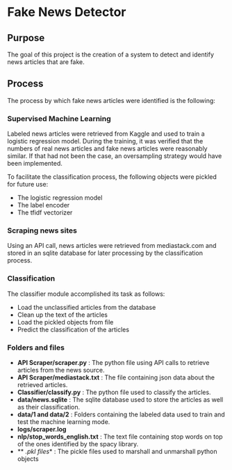 # Fake News Detector

## Purpose

The goal of this project is the creation of a system to detect and identify news articles that are fake.

## Process

The process by which fake news articles were identified is the following:

### Supervised Machine Learning

Labeled news articles were retrieved from Kaggle and used to train a logistic regression model. During the training, it was verified that the numbers of real news articles and fake news articles were reasonably similar. If that had not been the case, an oversampling strategy would have been implemented. 

To facilitate the classification process, the following objects were pickled for future use:

* The logistic regression model
* The label encoder
* The tfidf vectorizer

###  Scraping news sites

Using an API call, news articles were retrieved from mediastack.com and stored in an sqlite database for later processing by the classification process.

### Classification

The classifier module accomplished its task as follows:

* Load the unclassified articles from the database
* Clean up the text of the articles
* Load the pickled objects from file
* Predict the classification of the articles

### Folders and files

* **API Scraper/scraper.py** : The python file using API calls to retrieve articles from the news source.
* **API Scraper/mediastack.txt** : The file containing json data about the retrieved articles.
* **Classifier/classify.py** : The python file used to classify the articles.
* **data/news.sqlite** : The sqlite database used to store the articles as well as their classification.
* **data/1 and data/2** : Folders containing the labeled data used to train and test the machine learning mode.
* **logs/scraper.log** 
* **nlp/stop_words_english.txt** : The text file containing stop words on top of the ones identified by the spacy library.
* ** *.pkl files** : The pickle files used to marshall and unmarshall python objects

